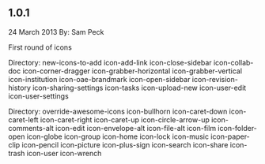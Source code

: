 <h2>1.0.1</h2>
24 March 2013
By: Sam Peck

First round of icons

Directory: new-icons-to-add
icon-add-link
icon-close-sidebar
icon-collab-doc
icon-corner-dragger
icon-grabber-horizontal
icon-grabber-vertical
icon-institution
icon-oae-brandmark
icon-open-sidebar
icon-revision-history
icon-sharing-settings
icon-tasks
icon-upload-new
icon-user-edit
icon-user-settings

Directory: override-awesome-icons
icon-bullhorn
icon-caret-down
icon-caret-left
icon-caret-right
icon-caret-up
icon-circle-arrow-up
icon-comments-alt
icon-edit
icon-envelope-alt
icon-file-alt
icon-film
icon-folder-open
icon-globe
icon-group
icon-home
icon-lock
icon-music
icon-paper-clip
icon-pencil
icon-picture
icon-plus-sign
icon-search
icon-share
icon-trash
icon-user
icon-wrench
